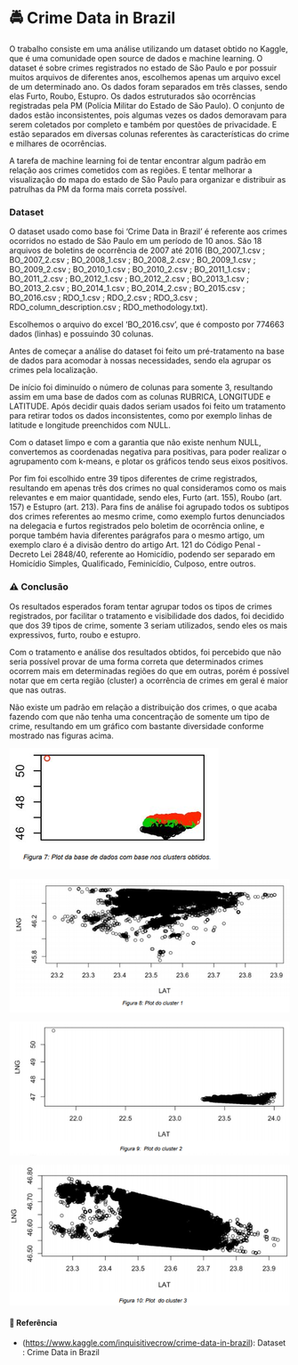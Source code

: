 # :oncoming_police_car: Crime Data in Brazil
O trabalho consiste em uma análise utilizando um dataset obtido no Kaggle, que
é uma comunidade open source de dados e machine learning. O dataset é sobre
crimes registrados no estado de São Paulo e por possuir muitos arquivos de diferentes
anos, escolhemos apenas um arquivo excel de um determinado ano. Os dados foram
separados em três classes, sendo elas Furto, Roubo, Estupro. Os dados estruturados
são ocorrências registradas pela PM (Polícia Militar do Estado de São Paulo). O
conjunto de dados estão inconsistentes, pois algumas vezes os dados demoravam
para serem coletados por completo e também por questões de privacidade. E estão
separados em diversas colunas referentes às características do crime e milhares de
ocorrências.

A tarefa de machine learning foi de tentar encontrar algum padrão em relação aos crimes cometidos com as regiões. E tentar melhorar a visualização do mapa do
estado de São Paulo para organizar e distribuir as patrulhas da PM da forma mais
correta possível.

### Dataset
O dataset usado como base foi ‘Crime Data in Brazil’ é referente aos crimes
ocorridos no estado de São Paulo em um período de 10 anos. São 18 arquivos de
boletins de ocorrência de 2007 até 2016 (BO_2007_1.csv ; BO_2007_2.csv ;
BO_2008_1.csv ; BO_2008_2.csv ; BO_2009_1.csv ; BO_2009_2.csv ; BO_2010_1.csv ;
BO_2010_2.csv ; BO_2011_1.csv ; BO_2011_2.csv ; BO_2012_1.csv ; BO_2012_2.csv ;
BO_2013_1.csv ; BO_2013_2.csv ; BO_2014_1.csv ; BO_2014_2.csv ; BO_2015.csv ;
BO_2016.csv ; RDO_1.csv ; RDO_2.csv ; RDO_3.csv ; RDO_column_description.csv ;
RDO_methodology.txt).

Escolhemos o arquivo do excel ‘BO_2016.csv’, que é composto por 774663
dados (linhas) e possuindo 30 colunas.

Antes de começar a análise do dataset foi feito um pré-tratamento na base de
dados para acomodar à nossas necessidades, sendo ela agrupar os crimes pela
localização.

De início foi diminuído o número de colunas para somente 3, resultando assim
em uma base de dados com as colunas RUBRICA, LONGITUDE e LATITUDE. Após decidir
quais dados seriam usados foi feito um tratamento para retirar todos os dados
inconsistentes, como por exemplo linhas de latitude e longitude preenchidos com
NULL.

Com o dataset limpo e com a garantia que não existe nenhum NULL,
convertemos as coordenadas negativa para positivas, para poder realizar o
agrupamento com k-means, e plotar os gráficos tendo seus eixos positivos.

Por fim foi escolhido entre 39 tipos diferentes de crime registrados, resultando
em apenas três dos crimes no qual consideramos como os mais relevantes e em maior
quantidade, sendo eles, Furto (art. 155), Roubo (art. 157) e Estupro (art. 213). Para fins
de análise foi agrupado todos os subtipos dos crimes referentes ao mesmo crime,
como exemplo furtos denunciados na delegacia e furtos registrados pelo boletim de
ocorrência online, e porque também havia diferentes parágrafos para o mesmo artigo,
um exemplo claro é a divisão dentro do artigo Art. 121 do Código Penal - Decreto Lei
2848/40, referente ao Homicídio, podendo ser separado em Homicídio Simples,
Qualificado, Feminicídio, Culposo, entre outros.

### :warning: Conclusão
Os resultados esperados foram tentar agrupar todos os tipos de crimes
registrados, por facilitar o tratamento e visibilidade dos dados, foi decidido que dos 39
tipos de crime, somente 3 seriam utilizados, sendo eles os mais expressivos, furto,
roubo e estupro.

Com o tratamento e análise dos resultados obtidos, foi percebido que não seria
possível provar de uma forma correta que determinados crimes ocorrem mais em
determinadas regiões do que em outras, porém é possível notar que em certa região
(cluster) a ocorrência de crimes em geral é maior que nas outras.

Não existe um padrão em relação a distribuição dos crimes, o que acaba
fazendo com que não tenha uma concentração de somente um tipo de crime,
resultando em um gráfico com bastante diversidade conforme mostrado nas figuras
acima.

![alt text](https://github.com/BrunoSilverio/crime-brazil/blob/master/plotBase.PNG?raw=true)

![alt text](https://github.com/BrunoSilverio/crime-brazil/blob/master/plotCluster.PNG?raw=true)

![alt text](https://github.com/BrunoSilverio/crime-brazil/blob/master/plotCluster2.PNG?raw=true)

![alt text](https://github.com/BrunoSilverio/crime-brazil/blob/master/plotCluster3.PNG?raw=true)

#### :construction: Referência
- (https://www.kaggle.com/inquisitivecrow/crime-data-in-brazil): Dataset : Crime Data in Brazil
